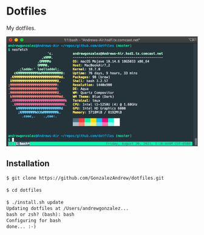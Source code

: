 # Dotfiles

My dotfiles.

![terminal](img/terminal.png)

## Installation

```
$ git clone https://github.com/GonzalezAndrew/dotfiles.git

$ cd dotfiles

$ ./install.sh update
Updating dotfiles at /Users/andrewgonzalez...
bash or zsh? (bash): bash
Configuring for bash
done... :-)
```